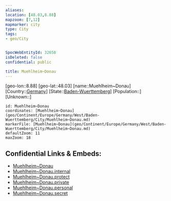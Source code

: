 ```yaml
---
aliases: 
location: [48.03,8.88]
mapzoom: [7,12] 
mapmarker: city 
type: City
tags:
- geo/City


SpocWebEntityId: 32658
isDeleted: false
confidential: public

title: Muehlheim~Donau
---
```

[geo-lon::8.88]
[geo-lat::48.03]
[name::Muehlheim~Donau]
[Country::[Germany](geo/Continent/Europe/Germany.md)]
[State::[Baden-Wuerttemberg](geo/Continent/Europe/Germany/West/Baden-Wuerttemberg.md)]
[Population::]
[Unknown::]


```leaflet
id: Muehlheim~Donau
coordinates: [Muehlheim~Donau](geo/Continent/Europe/Germany/West/Baden-Wuerttemberg/City/Muehlheim~Donau.md)
markerFile: [Muehlheim~Donau](geo/Continent/Europe/Germany/West/Baden-Wuerttemberg/City/Muehlheim~Donau.md)
defaultZoom: 11 
maxZoom: 18
```


## Confidential Links & Embeds: 
- [Muehlheim~Donau](../../../../../../../../_public/geo/Continent/Europe/Germany/West/Baden-Wuerttemberg/City/Muehlheim~Donau.md) 
- [Muehlheim~Donau.internal](../../../../../../../../_internal/geo/Continent/Europe/Germany/West/Baden-Wuerttemberg/City/Muehlheim~Donau.internal.md) 
- [Muehlheim~Donau.protect](../../../../../../../../_protect/geo/Continent/Europe/Germany/West/Baden-Wuerttemberg/City/Muehlheim~Donau.protect.md) 
- [Muehlheim~Donau.private](../../../../../../../../_private/geo/Continent/Europe/Germany/West/Baden-Wuerttemberg/City/Muehlheim~Donau.private.md) 
- [Muehlheim~Donau.personal](../../../../../../../../_personal/geo/Continent/Europe/Germany/West/Baden-Wuerttemberg/City/Muehlheim~Donau.personal.md) 
- [Muehlheim~Donau.secret](../../../../../../../../_secret/geo/Continent/Europe/Germany/West/Baden-Wuerttemberg/City/Muehlheim~Donau.secret.md) 
